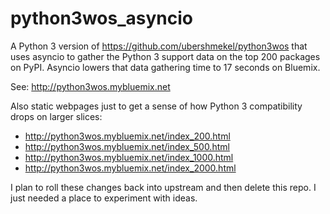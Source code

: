 # python3wos_asyncio

A Python 3 version of https://github.com/ubershmekel/python3wos that uses asyncio to gather the Python 3 support data on the top 200 packages on PyPI.  Asyncio lowers that data gathering time to 17 seconds on Bluemix.

See: http://python3wos.mybluemix.net

Also static webpages just to get a sense of how Python 3 compatibility drops on larger slices:
* http://python3wos.mybluemix.net/index_200.html
* http://python3wos.mybluemix.net/index_500.html
* http://python3wos.mybluemix.net/index_1000.html
* http://python3wos.mybluemix.net/index_2000.html

I plan to roll these changes back into upstream and then delete this repo.  I just needed a place to experiment with ideas.
